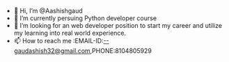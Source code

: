 - 👋 Hi, I’m @Aashishgaud
- 🌱 I’m currently persuing Python developer course
- 👀 I’m looking for an web developer position to start my career and utilize my learning into real world experience.
- 📫 How to reach me :EMAIL-ID:--gaudashish32@gmail.com,PHONE:8104805929

<!---
Aashishgaud/Aashishgaud is a ✨ special ✨ repository because its `README.md` (this file) appears on your GitHub profile.
You can click the Preview link to take a look at your changes.
--->
